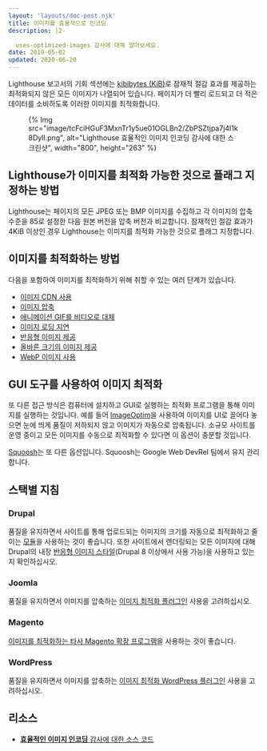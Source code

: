 ```yaml
---
layout: 'layouts/doc-post.njk'
title: 이미지를 효율적으로 인코딩
description: |2-

  uses-optimized-images 감사에 대해 알아보세요.
date: 2019-05-02
updated: 2020-06-20
---
```


Lighthouse 보고서의 기회 섹션에는 [kibibytes (KiB)](https://en.wikipedia.org/wiki/Kibibyte)로 잠재적 절감 효과를 제공하는 최적화되지 않은 모든 이미지가 나열되어 있습니다. 페이지가 더 빨리 로드되고 더 적은 데이터를 소비하도록 이러한 이미지를 최적화합니다.

<figure>{% Img src="image/tcFciHGuF3MxnTr1y5ue01OGLBn2/ZbPSZtjpa7j4I1k8DylI.png", alt="Lighthouse 효율적인 이미지 인코딩 감사에 대한 스크린샷", width="800", height="263" %}</figure>

## Lighthouse가 이미지를 최적화 가능한 것으로 플래그 지정하는 방법

Lighthouse는 페이지의 모든 JPEG 또는 BMP 이미지를 수집하고 각 이미지의 압축 수준을 85로 설정한 다음 원본 버전을 압축 버전과 비교합니다. 잠재적인 절감 효과가 4KiB 이상인 경우 Lighthouse는 이미지를 최적화 가능한 것으로 플래그 지정합니다.

## 이미지를 최적화하는 방법

다음을 포함하여 이미지를 최적화하기 위해 취할 수 있는 여러 단계가 있습니다.

- [이미지 CDN 사용](https://web.dev/image-cdns/)
- [이미지 압축](https://web.dev/use-imagemin-to-compress-images/)
- [애니메이션 GIF를 비디오로 대체](https://web.dev/replace-gifs-with-videos/)
- [이미지 로딩 지연](https://web.dev/use-lazysizes-to-lazyload-images/)
- [반응형 이미지 제공](https://web.dev/serve-responsive-images/)
- [올바른 크기의 이미지 제공](https://web.dev/serve-images-with-correct-dimensions/)
- [WebP 이미지 사용](https://web.dev/serve-images-webp/)

## GUI 도구를 사용하여 이미지 최적화

또 다른 접근 방식은 컴퓨터에 설치하고 GUI로 실행하는 최적화 프로그램을 통해 이미지를 실행하는 것입니다. 예를 들어 [ImageOptim](https://imageoptim.com/mac)을 사용하여 이미지를 UI로 끌어다 놓으면 눈에 띄게 품질이 저하되지 않고 이미지가 자동으로 압축됩니다. 소규모 사이트를 운영 중이고 모든 이미지를 수동으로 최적화할 수 있다면 이 옵션이 충분할 것입니다.

[Squoosh](https://squoosh.app/)는 또 다른 옵션입니다. Squoosh는 Google Web DevRel 팀에서 유지 관리합니다.

## 스택별 지침

### Drupal

품질을 유지하면서 사이트를 통해 업로드되는 이미지의 크기를 자동으로 최적화하고 줄이는 [모듈](https://www.drupal.org/project/project_module?f%5B0%5D=&f%5B1%5D=&f%5B2%5D=im_vid_3%3A123&f%5B3%5D=&f%5B4%5D=sm_field_project_type%3Afull&f%5B5%5D=&f%5B6%5D=&text=optimize+images&solrsort=iss_project_release_usage+desc&op=Search)을 사용하는 것이 좋습니다. 또한 사이트에서 렌더링되는 모든 이미지에 대해 Drupal의 내장 [반응형 이미지 스타일](https://www.drupal.org/docs/8/mobile-guide/responsive-images-in-drupal-8)(Drupal 8 이상에서 사용 가능)을 사용하고 있는지 확인하십시오.

### Joomla

품질을 유지하면서 이미지를 압축하는 [이미지 최적화 플러그인](https://extensions.joomla.org/instant-search/?jed_live%5Bquery%5D=performance) 사용을 고려하십시오.

### Magento

[이미지를 최적화하는 타사 Magento 확장 프로그램](https://marketplace.magento.com/catalogsearch/result/?q=optimize%20image)을 사용하는 것이 좋습니다.

### WordPress

품질을 유지하면서 이미지를 압축하는 [이미지 최적화 WordPress 플러그인](https://wordpress.org/plugins/search/optimize+images/) 사용을 고려하십시오.

## 리소스

- [**효율적인 이미지 인코딩** 감사에 대한 소스 코드](https://github.com/GoogleChrome/lighthouse/blob/master/lighthouse-core/audits/byte-efficiency/uses-optimized-images.js)
